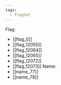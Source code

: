 ```yaml
---
tags:
  - FlagSet
---
```

Flag:
- [[flag_0]]
- [[flag_12055]]
- [[flag_12064]]
- [[flag_12065]]
- [[flag_12072]]
- [[flag_12073]]
Name:
- [[name_77]]
- [[name_78]]
